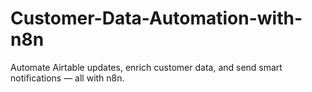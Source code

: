 # Customer-Data-Automation-with-n8n
Automate Airtable updates, enrich customer data, and send smart notifications — all with n8n.
